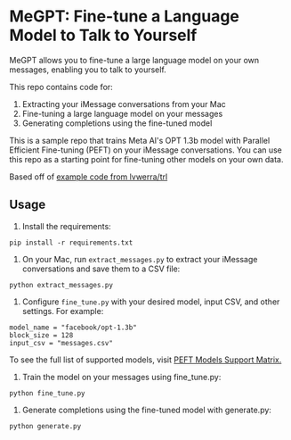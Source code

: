 # MeGPT: Fine-tune a Language Model to Talk to Yourself

MeGPT allows you to fine-tune a large language model on your own messages, enabling you to talk to yourself.

This repo contains code for:

1. Extracting your iMessage conversations from your Mac
1. Fine-tuning a large language model on your messages
1. Generating completions using the fine-tuned model

This is a sample repo that trains Meta AI's OPT 1.3b model with Parallel Efficient Fine-tuning (PEFT) on your iMessage conversations. You can use this repo as a starting point for fine-tuning other models on your own data.

Based off of [example code from lvwerra/trl](https://github.com/lvwerra/trl/blob/main/examples/sentiment/scripts/gpt-neox-20b_peft/clm_finetune_peft_imdb.py)

## Usage

1.  Install the requirements:

```
pip install -r requirements.txt
```

1. On your Mac, run `extract_messages.py` to extract your iMessage conversations and save them to a CSV file:

```
python extract_messages.py
```

1. Configure `fine_tune.py` with your desired model, input CSV, and other settings. For example:

```
model_name = "facebook/opt-1.3b"
block_size = 128
input_csv = "messages.csv"
```

To see the full list of supported models, visit [PEFT Models Support Matrix.](https://github.com/huggingface/peft#models-support-matrix)

1. Train the model on your messages using fine_tune.py:

```
python fine_tune.py
```

1. Generate completions using the fine-tuned model with generate.py:

```
python generate.py
```
